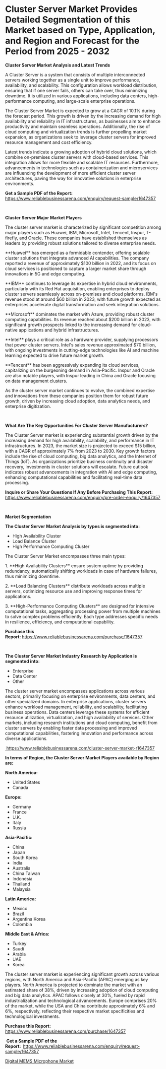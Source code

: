 <p><h1>Cluster Server Market Provides Detailed Segmentation of this Market based on Type, Application, and Region and Forecast for the Period from 2025 - 2032</h1></p><p><strong>Cluster Server Market Analysis and Latest Trends</strong></p>
<p><p>A Cluster Server is a system that consists of multiple interconnected servers working together as a single unit to improve performance, availability, and scalability. This configuration allows workload distribution, ensuring that if one server fails, others can take over, thus minimizing downtime. It is utilized in various applications, including data centers, high-performance computing, and large-scale enterprise operations.</p><p>The Cluster Server Market is expected to grow at a CAGR of 10.1% during the forecast period. This growth is driven by the increasing demand for high availability and reliability in IT infrastructures, as businesses aim to enhance productivity and maintain seamless operations. Additionally, the rise of cloud computing and virtualization trends is further propelling market expansion, as organizations seek to leverage cluster servers for improved resource management and cost efficiency.</p><p>Latest trends indicate a growing adoption of hybrid cloud solutions, which combine on-premises cluster servers with cloud-based services. This integration allows for more flexible and scalable IT resources. Furthermore, advancements in technologies such as containerization and microservices are influencing the development of more efficient cluster server architectures, paving the way for innovative solutions in enterprise environments.</p></p>
<p><strong>Get a Sample PDF of the Report:&nbsp;</strong> <a href="https://www.reliablebusinessarena.com/enquiry/request-sample/1647357?utm_campaign=3497&utm_medium=2&utm_source=Github&utm_content=ia&utm_term=06042025&utm_id=cluster-server">https://www.reliablebusinessarena.com/enquiry/request-sample/1647357</a></p>
<p>&nbsp;</p>
<p><strong>Cluster Server Major Market Players</strong></p>
<p><p>The cluster server market is characterized by significant competition among major players such as Huawei, IBM, Microsoft, Intel, Tencent, Inspur, T-firefly, and Oracle. These companies have established themselves as leaders by providing robust solutions tailored to diverse enterprise needs.</p><p>**Huawei** has emerged as a formidable contender, offering scalable cluster solutions that integrate advanced AI capabilities. The company reported a revenue of approximately $100 billion in 2022, and its focus on cloud services is positioned to capture a larger market share through innovations in 5G and edge computing.</p><p>**IBM** continues to leverage its expertise in hybrid cloud environments, particularly with its Red Hat acquisition, enabling enterprises to deploy cluster servers seamlessly across on-premises and cloud platforms. IBM's revenue stood at around $60 billion in 2023, with future growth expected as enterprises accelerate digital transformation and seek integration solutions.</p><p>**Microsoft** dominates the market with Azure, providing robust cluster computing capabilities. Its revenue reached about $200 billion in 2023, with significant growth prospects linked to the increasing demand for cloud-native applications and hybrid infrastructures.</p><p>**Intel** plays a critical role as a hardware provider, supplying processors that power cluster servers. Intel's sales revenue approximated $70 billion, with ongoing investments in cutting-edge technologies like AI and machine learning expected to drive future market growth.</p><p>**Tencent** has been aggressively expanding its cloud services, capitalizing on the burgeoning demand in Asia-Pacific. Inspur and Oracle are also notable players, with Inspur leading in China and Oracle focusing on data management clusters.</p><p>As the cluster server market continues to evolve, the combined expertise and innovations from these companies position them for robust future growth, driven by increasing cloud adoption, data analytics needs, and enterprise digitization.</p></p>
<p>&nbsp;</p>
<p><strong>What Are The Key Opportunities For Cluster Server Manufacturers?</strong></p>
<p><p>The Cluster Server market is experiencing substantial growth driven by the increasing demand for high availability, scalability, and performance in IT infrastructures. In 2023, the market size is projected to exceed $15 billion, with a CAGR of approximately 7% from 2023 to 2030. Key growth factors include the rise of cloud computing, big data analytics, and the Internet of Things (IoT). As organizations prioritize business continuity and disaster recovery, investments in cluster solutions will escalate. Future outlook indicates robust advancements in integration with AI and edge computing, enhancing computational capabilities and facilitating real-time data processing.</p></p>
<p><strong>Inquire or Share Your Questions If Any Before Purchasing This Report:</strong> <a href="https://www.reliablebusinessarena.com/enquiry/pre-order-enquiry/1647357?utm_campaign=3497&utm_medium=2&utm_source=Github&utm_content=ia&utm_term=06042025&utm_id=cluster-server">https://www.reliablebusinessarena.com/enquiry/pre-order-enquiry/1647357</a></p>
<p>&nbsp;</p>
<p><strong>Market Segmentation</strong></p>
<p><strong>The Cluster Server Market Analysis by types is segmented into:</strong></p>
<p><ul><li>High Availability Cluster</li><li>Load Balance Cluster</li><li>High Performance Computing Cluster</li></ul></p>
<p><p>The Cluster Server Market encompasses three main types: </p><p>1. **High Availability Clusters** ensure system uptime by providing redundancy, automatically shifting workloads in case of hardware failures, thus minimizing downtime.</p><p>  </p><p>2. **Load Balancing Clusters** distribute workloads across multiple servers, optimizing resource use and improving response times for applications.</p><p>3. **High-Performance Computing Clusters** are designed for intensive computational tasks, aggregating processing power from multiple machines to solve complex problems efficiently. Each type addresses specific needs in resilience, efficiency, and computational capability.</p></p>
<p><strong>Purchase this Report:&nbsp;</strong><a href="https://www.reliablebusinessarena.com/purchase/1647357?utm_campaign=3497&utm_medium=2&utm_source=Github&utm_content=ia&utm_term=06042025&utm_id=cluster-server">https://www.reliablebusinessarena.com/purchase/1647357</a></p>
<p>&nbsp;</p>
<p><strong>The Cluster Server Market Industry Research by Application is segmented into:</strong></p>
<p><ul><li>Enterprise</li><li>Data Center</li><li>Other</li></ul></p>
<p><p>The cluster server market encompasses applications across various sectors, primarily focusing on enterprise environments, data centers, and other specialized domains. In enterprise applications, cluster servers enhance workload management, reliability, and scalability, facilitating business operations. Data centers leverage these systems for efficient resource utilization, virtualization, and high availability of services. Other markets, including research institutions and cloud computing, benefit from cluster servers by enabling faster data processing and improved computational capabilities, fostering innovation and performance across diverse applications.</p></p>
<p><a href="https://www.reliablebusinessarena.com/cluster-server-market-r1647357?utm_campaign=3497&utm_medium=2&utm_source=Github&utm_content=ia&utm_term=06042025&utm_id=cluster-server">&nbsp;https://www.reliablebusinessarena.com/cluster-server-market-r1647357</a></p>
<p><strong>In terms of Region, the Cluster Server Market Players available by Region are:</strong></p>
<p>
    <p> <strong> North America: </strong>
        <ul>
            <li>United States</li>
            <li>Canada</li>
        </ul>
        </p> 
    <p> <strong> Europe: </strong>
        <ul>
            <li>Germany</li>
            <li>France</li>
            <li>U.K.</li>
            <li>Italy</li>
            <li>Russia</li>
        </ul>
        </p> 
    <p> <strong> Asia-Pacific: </strong>
        <ul>
            <li>China</li>
            <li>Japan</li>
            <li>South Korea</li>
            <li>India</li>
            <li>Australia</li>
            <li>China Taiwan</li>
            <li>Indonesia</li>
            <li>Thailand</li>
            <li>Malaysia</li>
        </ul>
        </p> 
    <p> <strong> Latin America: </strong>
        <ul>
            <li>Mexico</li>
            <li>Brazil</li>
            <li>Argentina Korea</li>
            <li>Colombia</li>
        </ul>
        </p> 
    <p> <strong> Middle East & Africa: </strong>
        <ul>
            <li>Turkey</li>
            <li>Saudi</li>
            <li>Arabia</li>
            <li>UAE</li>
            <li>Korea</li>
        </ul>
    </p>
    </p>
<p><p>The cluster server market is experiencing significant growth across various regions, with North America and Asia-Pacific (APAC) emerging as key players. North America is projected to dominate the market with an estimated share of 38%, driven by increasing adoption of cloud computing and big data analytics. APAC follows closely at 30%, fueled by rapid industrialization and technological advancements. Europe comprises 20% of the market, while the USA and China contribute approximately 6% and 6%, respectively, reflecting their respective market specificities and technological investments.</p></p>
<p><strong>Purchase this Report: </strong><a href="https://www.reliablebusinessarena.com/purchase/1647357?utm_campaign=3497&utm_medium=2&utm_source=Github&utm_content=ia&utm_term=06042025&utm_id=cluster-server">https://www.reliablebusinessarena.com/purchase/1647357</a></p>
<p>&nbsp;<strong>Get a Sample PDF of the Report:&nbsp;&nbsp;</strong><a href="https://www.reliablebusinessarena.com/enquiry/request-sample/1647357?utm_campaign=3497&utm_medium=2&utm_source=Github&utm_content=ia&utm_term=06042025&utm_id=cluster-server">https://www.reliablebusinessarena.com/enquiry/request-sample/1647357</a></p>
<p><strong></strong></p>
<p><p><a href="https://github.com/prantoblouin/Market-Research-Report-List-1/blob/main/digital-mems-microphone-market.md?utm_campaign=3497&utm_medium=2&utm_source=Github&utm_content=ia&utm_term=06042025&utm_id=cluster-server">Digital MEMS Microphone Market</a></p></p>